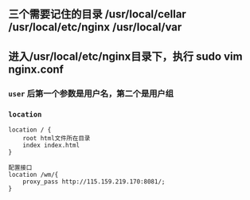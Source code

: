 ## 三个需要记住的目录 /usr/local/cellar  /usr/local/etc/nginx  /usr/local/var
## 进入/usr/local/etc/nginx目录下，执行 sudo vim nginx.conf
### `user` 后第一个参数是用户名，第二个是用户组
### `location` 
    location / {   
        root html文件所在目录
        index index.html
    }

    配置接口
    location /wm/{
        proxy_pass http://115.159.219.170:8081/;
    }